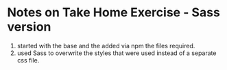 # Notes on Take Home Exercise - Sass version
1. started with the base and the added via npm the files required.
2. used Sass to overwrite the styles that were used instead of a separate css file.

